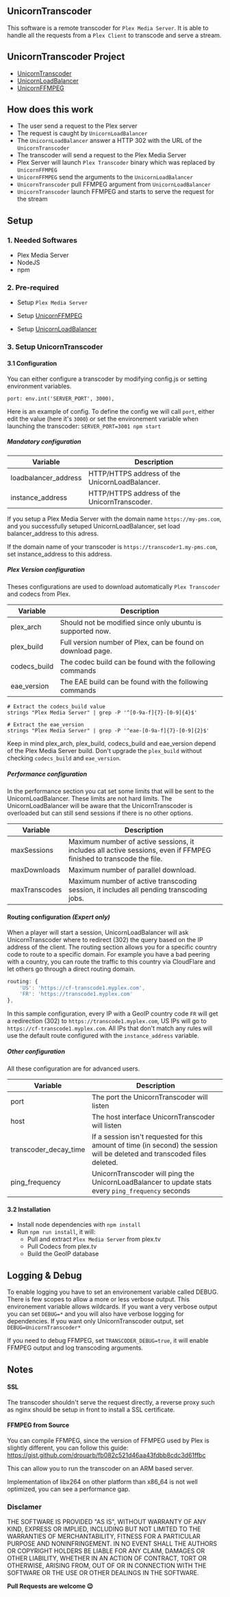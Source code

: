 ## UnicornTranscoder

This software is a remote transcoder for `Plex Media Server`. It is able to handle all the requests from a `Plex Client` to transcode and serve a stream.

## UnicornTranscoder Project

- [UnicornTranscoder](https://github.com/UnicornTranscoder/UnicornTranscoder)
- [UnicornLoadBalancer](https://github.com/UnicornTranscoder/UnicornLoadBalancer)
- [UnicornFFMPEG](https://github.com/UnicornTranscoder/UnicornFFMPEG)

## How does this work

* The user send a request to the Plex server
* The request is caught by `UnicornLoadBalancer`
* The  `UnicornLoadBalancer` answer a HTTP 302 with the URL of the `UnicornTranscoder`
* The transcoder will send a request to the Plex Media Server
* Plex Server will launch `Plex Transcoder` binary which was replaced by `UnicornFFMPEG`
* `UnicornFFMPEG` send the arguments to the `UnicornLoadBalancer`
* `UnicornTranscoder` pull FFMPEG argument from `UnicornLoadBalancer`
* `UnicornTranscoder` launch FFMPEG and starts to serve the request for the stream



## Setup

### 1. Needed Softwares

* Plex Media Server
* NodeJS
* npm

### 2. Pre-required 

* Setup `Plex Media Server`

* Setup [UnicornFFMPEG](https://github.com/UnicornTranscoder/UnicornFFMPEG)
* Setup [UnicornLoadBalancer](https://github.com/UnicornTranscoder/UnicornLoadBalancer)

### 3. Setup UnicornTranscoder

#### 3.1 Configuration

You can either configure a transcoder by modifying config.js or setting environment variables.

`port: env.int('SERVER_PORT', 3000),`

Here is an example of config. To define the config we will call `port`, either edit the value (here it's `3000`) or set the environement variable when launching the transcoder: `SERVER_PORT=3001 npm start`

##### Mandatory configuration

| Variable             | Description                                    |
| -------------------- | ---------------------------------------------- |
| loadbalancer_address | HTTP/HTTPS address of the UnicornLoadBalancer. |
| instance_address     | HTTP/HTTPS address of the UnicornTranscoder.   |

If you setup a Plex Media Server with the domain name `https://my-pms.com`, and you successfully setuped UnicornLoadBalancer, set load balancer_address to this adress.

If the domain name of your transcoder is `https://transcoder1.my-pms.com`, set instance_address to this address.

##### Plex Version configuration

Theses configurations are used to download automatically `Plex Transcoder` and codecs from Plex.

| Variable     | Description                                                  |
| ------------ | ------------------------------------------------------------ |
| plex_arch    | Should not be modified since only ubuntu is supported now.   |
| plex_build   | Full version number of Plex, can be found on download page.  |
| codecs_build | The codec build can be found with the following commands   |
| eae_version  | The EAE build can be found with the following commands   |

```
# Extract the codecs_build value
strings "Plex Media Server" | grep -P '^[0-9a-f]{7}-[0-9]{4}$'

# Extract the eae_version
strings "Plex Media Server" | grep -P '^eae-[0-9a-f]{7}-[0-9]{2}$'
```

Keep in mind plex_arch, plex_build, codecs_build and eae_version depend of the Plex Media Server build. Don't upgrade the `plex_build` without checking `codecs_build` and `eae_version`.

##### Performance configuration

In the performance section you cat set some limits that will be sent to the UnicornLoadBalancer. These limits are not hard limits. The UnicornLoadBalancer will be aware that the UnicornTranscoder is overloaded but can still send sessions if there is no other options.

| Variable      | Description                                                  |
| ------------- | ------------------------------------------------------------ |
| maxSessions   | Maximum number of active sessions, it includes all active sessions, even if FFMPEG finished to transcode the file. |
| maxDownloads  | Maximum number of parallel download.                         |
| maxTranscodes | Maximum number of active transcoding session, it includes all pending transcoding jobs. |

#### Routing configuration _(Expert only)_

When a player will start a session, UnicornLoadBalancer will ask UnicornTranscoder where to redirect (302) the query based on the IP address of the client. The routing section allows you for a specific country code to route to a specific domain. For example you have a bad peering with a country, you can route the traffic to this country via CloudFlare and let others go through a direct routing domain.

```js
routing: {
    'US': 'https://cf-transcode1.myplex.com',
    'FR': 'https://transcode1.myplex.com'
},
```

In this sample configuration, every IP with a GeoIP country code `FR` will get a redirection (302) to `https://transcode1.myplex.com`, US IPs will go to `https://cf-transcode1.myplex.com`. All IPs that don't match any rules will use the default route configured with the `instance_address` variable.

##### Other configuration

All these configuration are for advanced users.

| Variable              | Description                                                  |
| --------------------- | ------------------------------------------------------------ |
| port                  | The port the UnicornTranscoder will listen                   |
| host                  | The host interface UnicornTranscoder will listen             |
| transcoder_decay_time | If a session isn't requested for this amount of time (in second) the session will be deleted and transcoded files deleted. |
| ping_frequency        | UnicornTranscoder will ping the UnicornLoadBalancer to update stats every `ping_frequency` seconds |

#### 3.2 Installation

* Install node dependencies with `npm install`
* Run `npm run install`, it will:
  * Pull and extract `Plex Media Server` from plex.tv
  * Pull Codecs from plex.tv
  * Build the GeoIP database

## Logging & Debug

To enable logging you have to set an environement variable called DEBUG. There is few scopes to allow a more or less verbose output. This environement variable allows wildcards. If you want a very verbose output you can set `DEBUG=*` and you will also have verbose logging for dependencies. If you want only UnicornTranscoder output, set `DEBUG=UnicornTranscoder*`

If you need to debug FFMPEG, set `TRANSCODER_DEBUG=true`, it will enable FFMPEG output and log transcoding arguments.

## Notes

#### SSL

The transcoder shouldn't serve the request directly, a reverse proxy such as nginx should be setup in front to install a SSL certificate.

#### FFMPEG from Source

You can compile FFMPEG, since the version of FFMPEG used by Plex is slightly different, you can follow this guide:
https://gist.github.com/drouarb/fb082c521d46aa43fdbb8cdc3d61ffbc

This can allow you to run the transcoder on an ARM based server.

Implementation of libx264 on other platform than x86_64 is not well optimized, you can see a performance gap.

### Disclamer

THE SOFTWARE IS PROVIDED "AS IS", WITHOUT WARRANTY OF ANY KIND, EXPRESS OR IMPLIED, INCLUDING BUT NOT LIMITED TO THE WARRANTIES OF MERCHANTABILITY, FITNESS FOR A PARTICULAR PURPOSE AND NONINFRINGEMENT. IN NO EVENT SHALL THE AUTHORS OR COPYRIGHT HOLDERS BE LIABLE FOR ANY CLAIM, DAMAGES OR OTHER LIABILITY, WHETHER IN AN ACTION OF CONTRACT, TORT OR OTHERWISE, ARISING FROM, OUT OF OR IN CONNECTION WITH THE SOFTWARE OR THE USE OR OTHER DEALINGS IN THE SOFTWARE.

__Pull Requests are welcome 😉__

